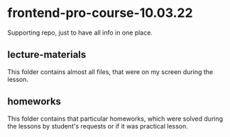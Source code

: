 # frontend-pro-course-10.03.22
Supporting repo, just to have all info in one place.

## lecture-materials
This folder contains almost all files, that were on my screen during the lesson.

## homeworks
This folder contains that particular homeworks, which were solved during the lessons by student's requests or if it was practical lesson.

